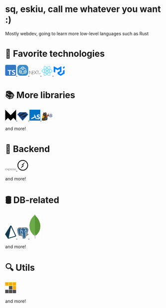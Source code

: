 # sq, eskiu, call me whatever you want :)

Mostly webdev, going to learn more low-level languages such as Rust

# 👑 Favorite technologies

<a title="Typescript" href="https://www.typescriptlang.org/">
    <img width="35" src="./src/images/typescript.svg" />
</a>
<a title="tRPC" href="https://trpc.io/">
    <img width="35" src="./src/images/trpc.svg" />
</a>
<a title="NextJS" href="https://nextjs.org/docs">
    <img width="35" src="./src/images/nextjs.svg" />
</a>
<a title="React" href="https://beta.reactjs.org/">
    <img width="35" src="./src/images/react.svg" />
</a>
<a title="MUI5" href="https://mui.com/">
    <img width="35" src="./src/images/mui.svg" />
</a>

# 📚 More libraries

<a title="Framer Motion" href="https://www.framer.com/motion/">
    <img width="35" src="./src/images/framer-motion.svg" />
</a>
<a title="Zod" href="https://zod.dev/">
    <img width="35" src="./src/images/zod.svg" />
</a>
<a title="fp-ts" href="https://gcanti.github.io/fp-ts/">
    <img width="35" src="./src/images/fp-ts.svg" />
</a>
<a title="zustand" href="https://github.com/pmndrs/zustand">
    <img width="35" src="./src/images/zustand.svg" />
</a>

and more!

# 🧪 Backend

<a title="express" href="https://expressjs.com/">
    <img width="35" src="./src/images/express.svg" />
</a>
<a title="socket.io" href="https://socket.io/">
    <img width="35" src="./src/images/socket.io.svg" />
</a>

and more!

# 🛢 DB-related

<a title="Prisma" href="https://www.prisma.io/">
    <img width="35" src="./src/images/prisma.svg" />
</a>
<a title="Postgres" href="https://www.postgresql.org/">
    <img width="35" src="./src/images/postgres.svg" />
</a>
<a title="MongoDB" href="https://www.mongodb.com/">
    <img width="35" src="./src/images/mongodb.svg" />
</a>

and more!

# 🔍 Utils

<a title="pnpm" href="https://pnpm.io/">
    <img width="35" src="./src/images/pnpm.svg" />
</a>

and more!
